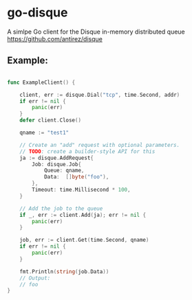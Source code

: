 # go-disque

A simlpe Go client for the Disque in-memory distributed queue https://github.com/antirez/disque

## Example:

```go

func ExampleClient() {

	client, err := disque.Dial("tcp", time.Second, addr)
	if err != nil {
		panic(err)
	}
	defer client.Close()

	qname := "test1"

	// Create an "add" request with optional parameters.
	// TODO: create a builder-style API for this
	ja := disque.AddRequest{
		Job: disque.Job{
			Queue: qname,
			Data:  []byte("foo"),
		},
		Timeout: time.Millisecond * 100,
	}

	// Add the job to the queue
	if _, err := client.Add(ja); err != nil {
		panic(err)
	}

	job, err := client.Get(time.Second, qname)
	if err != nil {
		panic(err)
	}

	fmt.Println(string(job.Data))
	// Output:
	// foo
}

```